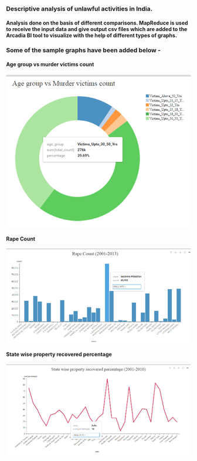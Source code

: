### Descriptive analysis of unlawful activities in India.

#### Analysis done on the basis of different comparisons. MapReduce is used to receive the input data and give output csv files which are added to the Arcadia BI tool to visualize with the help of different types of graphs.

### Some of the sample graphs have been added below -

#### Age group vs murder victims count

![Age group vs murder victims count](https://github.com/Tarunpreetsingh16/hadoop/blob/master/UnlawfulActivities/Output_graphs/Age%20group%20vs%20murder%20victims%20count.PNG)

#### Rape Count

![Rape count](https://github.com/Tarunpreetsingh16/hadoop/blob/master/UnlawfulActivities/Output_graphs/Rape%20count.PNG)

#### State wise property recovered percentage

![State wise property recovered percentage](https://github.com/Tarunpreetsingh16/hadoop/blob/master/UnlawfulActivities/Output_graphs/State%20wise%20property%20recovered%20percentage.PNG)

